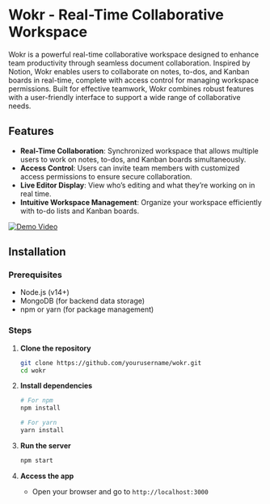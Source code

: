 
# Wokr - Real-Time Collaborative Workspace

Wokr is a powerful real-time collaborative workspace designed to enhance team productivity through seamless document collaboration. Inspired by Notion, Wokr enables users to collaborate on notes, to-dos, and Kanban boards in real-time, complete with access control for managing workspace permissions. Built for effective teamwork, Wokr combines robust features with a user-friendly interface to support a wide range of collaborative needs.

## Features

- **Real-Time Collaboration**: Synchronized workspace that allows multiple users to work on notes, to-dos, and Kanban boards simultaneously.
- **Access Control**: Users can invite team members with customized access permissions to ensure secure collaboration.
- **Live Editor Display**: View who’s editing and what they’re working on in real time.
- **Intuitive Workspace Management**: Organize your workspace efficiently with to-do lists and Kanban boards.

[![Demo Video](https://img.youtube.com/vi/Vy9-mYHniHM/0.jpg)](https://youtu.be/Vy9-mYHniHM)


## Installation

### Prerequisites
- Node.js (v14+)
- MongoDB (for backend data storage)
- npm or yarn (for package management)

### Steps

1. **Clone the repository**
   ```bash
   git clone https://github.com/yourusername/wokr.git
   cd wokr
   ```

2. **Install dependencies**
   ```bash
   # For npm
   npm install

   # For yarn
   yarn install
   ```



3. **Run the server**
   ```bash
   npm start
   ```

4. **Access the app**
   - Open your browser and go to `http://localhost:3000`
